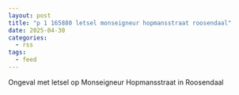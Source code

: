 ```yaml
---
layout: post
title: "p 1 165880 letsel monseigneur hopmansstraat roosendaal"
date: 2025-04-30
categories: 
  - rss
tags: 
  - feed
---
```


Ongeval met letsel op Monseigneur Hopmansstraat in Roosendaal
